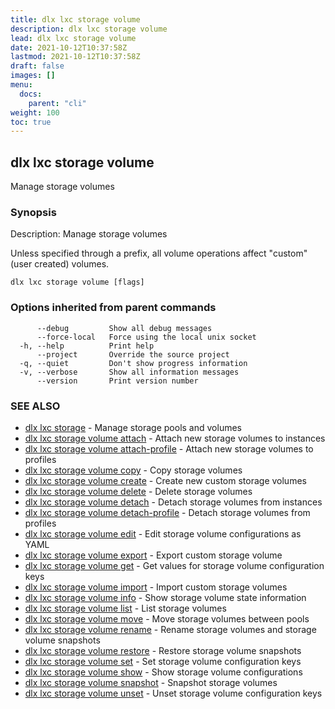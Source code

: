 ```yaml
---
title: dlx lxc storage volume
description: dlx lxc storage volume
lead: dlx lxc storage volume
date: 2021-10-12T10:37:58Z
lastmod: 2021-10-12T10:37:58Z
draft: false
images: []
menu:
  docs:
    parent: "cli"
weight: 100
toc: true
---
```

## dlx lxc storage volume

Manage storage volumes

### Synopsis

Description:
  Manage storage volumes

  Unless specified through a prefix, all volume operations affect "custom" (user created) volumes.



```
dlx lxc storage volume [flags]
```

### Options inherited from parent commands

```
      --debug         Show all debug messages
      --force-local   Force using the local unix socket
  -h, --help          Print help
      --project       Override the source project
  -q, --quiet         Don't show progress information
  -v, --verbose       Show all information messages
      --version       Print version number
```

### SEE ALSO

* [dlx lxc storage](/docs/cmd/dlx_lxc_storage)	 - Manage storage pools and volumes
* [dlx lxc storage volume attach](/docs/cmd/dlx_lxc_storage_volume_attach)	 - Attach new storage volumes to instances
* [dlx lxc storage volume attach-profile](/docs/cmd/dlx_lxc_storage_volume_attach-profile)	 - Attach new storage volumes to profiles
* [dlx lxc storage volume copy](/docs/cmd/dlx_lxc_storage_volume_copy)	 - Copy storage volumes
* [dlx lxc storage volume create](/docs/cmd/dlx_lxc_storage_volume_create)	 - Create new custom storage volumes
* [dlx lxc storage volume delete](/docs/cmd/dlx_lxc_storage_volume_delete)	 - Delete storage volumes
* [dlx lxc storage volume detach](/docs/cmd/dlx_lxc_storage_volume_detach)	 - Detach storage volumes from instances
* [dlx lxc storage volume detach-profile](/docs/cmd/dlx_lxc_storage_volume_detach-profile)	 - Detach storage volumes from profiles
* [dlx lxc storage volume edit](/docs/cmd/dlx_lxc_storage_volume_edit)	 - Edit storage volume configurations as YAML
* [dlx lxc storage volume export](/docs/cmd/dlx_lxc_storage_volume_export)	 - Export custom storage volume
* [dlx lxc storage volume get](/docs/cmd/dlx_lxc_storage_volume_get)	 - Get values for storage volume configuration keys
* [dlx lxc storage volume import](/docs/cmd/dlx_lxc_storage_volume_import)	 - Import custom storage volumes
* [dlx lxc storage volume info](/docs/cmd/dlx_lxc_storage_volume_info)	 - Show storage volume state information
* [dlx lxc storage volume list](/docs/cmd/dlx_lxc_storage_volume_list)	 - List storage volumes
* [dlx lxc storage volume move](/docs/cmd/dlx_lxc_storage_volume_move)	 - Move storage volumes between pools
* [dlx lxc storage volume rename](/docs/cmd/dlx_lxc_storage_volume_rename)	 - Rename storage volumes and storage volume snapshots
* [dlx lxc storage volume restore](/docs/cmd/dlx_lxc_storage_volume_restore)	 - Restore storage volume snapshots
* [dlx lxc storage volume set](/docs/cmd/dlx_lxc_storage_volume_set)	 - Set storage volume configuration keys
* [dlx lxc storage volume show](/docs/cmd/dlx_lxc_storage_volume_show)	 - Show storage volume configurations
* [dlx lxc storage volume snapshot](/docs/cmd/dlx_lxc_storage_volume_snapshot)	 - Snapshot storage volumes
* [dlx lxc storage volume unset](/docs/cmd/dlx_lxc_storage_volume_unset)	 - Unset storage volume configuration keys

